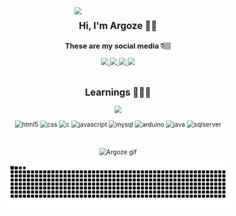 <img align="right" width="350" src="https://raw.githubusercontent.com/gist/Argoze/883bff5024f08e00473a791979dc986d/raw/869e5309f87c691ec0e3092a05344b989866c05a/card.svg"/>

<h2 align="center">Hi, I'm Argoze 🤙🏼</h2>

<h3 align="center">These are my social media 👇🏼</h3>

<div align="center">
  <a href="https://www.twitch.tv/argoze_" target="_blank">
    <img src="https://img.shields.io/badge/Twitch-9146FF?style=for-the-badge&logo=twitch&logoColor=white"/>
  </a>
  <a href="https://www.youtube.com/channel/UCQOdGbRgy9bjwrlFvwSHSrQ" target="_blank">
    <img src="https://img.shields.io/badge/YouTube-FF0000?style=for-the-badge&logo=youtube&logoColor=white"/>
  </a>
  <a href="https://www.instagram.com/argoze_/?hl=da" target="_blank">
    <img src="https://img.shields.io/badge/Instagram-E4405F?style=for-the-badge&logo=instagram&logoColor=white"/>
  </a>
  <a href="https://www.linkedin.com/in/gustavo-argoze-0b64ba23b/" target="_blank">
    <img src="https://img.shields.io/badge/LinkedIn-0077B5?style=for-the-badge&logo=linkedin&logoColor=white"/>
  </a>
</div>

<br>

<h2 align="center">Learnings 👨🏻‍💻</h2>

<p align="center">
  <img src="https://github-readme-stats.vercel.app/api/top-langs/?username=Argoze&layout=compact&theme=dark"/>
</p>

<p align="center">
  <img alt="html5" src="https://img.shields.io/badge/HTML5-E34F26?style=for-the-badge&logo=html5&logoColor=white"/>
  <img alt="css" src="https://img.shields.io/badge/CSS3-1572B6?style=for-the-badge&logo=css3&logoColor=white"/>
  <img alt="c" src="https://img.shields.io/badge/C-00599C?style=for-the-badge&logo=c&logoColor=white"/>
  <img alt="javascript" src="https://img.shields.io/badge/JavaScript-F7DF1E?style=for-the-badge&logo=javascript&logoColor=black"/>
  <img alt="mysql" src="https://img.shields.io/badge/MySQL-00000F?style=for-the-badge&logo=mysql&logoColor=white"/>
  <img alt="arduino" src="https://img.shields.io/badge/Arduino_IDE-00979D?style=for-the-badge&logo=arduino&logoColor=white"/>
  <img alt="java" src="https://img.shields.io/badge/Java-ED8B00?style=for-the-badge&logo=openjdk&logoColor=white"/>
  <img alt="sqlserver" src="https://img.shields.io/badge/Microsoft_SQL_Server-CC2927?style=for-the-badge&logo=microsoft-sql-server&logoColor=white"/>
</p>

<br>

<p align="center">
  <img alt="Argoze gif" width="400" src="https://cdn.discordapp.com/attachments/797627214228226079/1143228316158021632/giphy_3.gif">
</p>

<picture align="center">
  <source media="(prefers-color-scheme: dark)" srcset="https://raw.githubusercontent.com/Argoze/Argoze/output/github-contribution-grid-snake-dark.svg">
  <source media="(prefers-color-scheme: light)" srcset="https://raw.githubusercontent.com/Argoze/Argoze/output/github-contribution-grid-snake-dark.svg">
  <img align="center" alt="github contribution grid snake animation" src="https://raw.githubusercontent.com/Argoze/Argoze/output/github-contribution-grid-snake.svg">
</picture>
